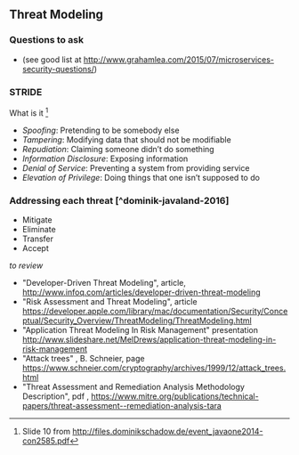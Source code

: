 ## Threat Modeling


### Questions to ask

  - (see good list at http://www.grahamlea.com/2015/07/microservices-security-questions/)
### STRIDE

What is it [^dominik-javaone-2014]

  - *Spoofing*: Pretending to be somebody else
  - *Tampering*: Modifying data that should not be modifiable
  - *Repudiation*: Claiming someone didn’t do something
  - *Information Disclosure*: Exposing information
  - *Denial of Service*: Preventing a system from providing service
  - *Elevation of Privilege*: Doing things that one isn’t supposed to do

[^dominik-javaone-2014]: Slide 10 from http://files.dominikschadow.de/event_javaone2014-con2585.pdf

### Addressing each threat [^dominik-javaland-2016]

  - Mitigate
  - Eliminate
  - Transfer
  - Accept

[^dominik-jax-2016]: http://files.dominikschadow.de/event_jax2016.pdf

*to review*

  - "Developer-Driven Threat Modeling", article, http://www.infoq.com/articles/developer-driven-threat-modeling
  - "Risk Assessment and Threat Modeling", article https://developer.apple.com/library/mac/documentation/Security/Conceptual/Security_Overview/ThreatModeling/ThreatModeling.html
  - "Application Threat Modeling In Risk Management" presentation http://www.slideshare.net/MelDrews/application-threat-modeling-in-risk-management
  - "Attack trees" , B. Schneier, page https://www.schneier.com/cryptography/archives/1999/12/attack_trees.html
  - "Threat Assessment and Remediation Analysis Methodology Description", pdf , https://www.mitre.org/publications/technical-papers/threat-assessment--remediation-analysis-tara

